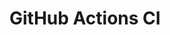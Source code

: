 # GitHub Actions CI



















































































































































































































































































































































































































































































































































































































































